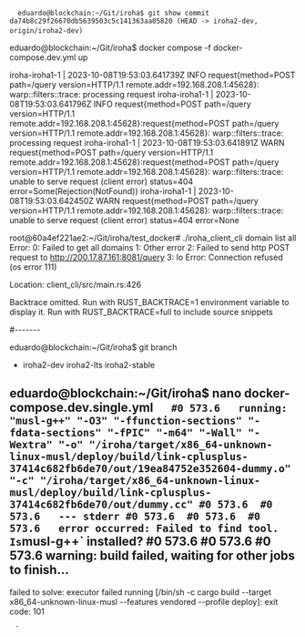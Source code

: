 ` ` ` 
eduardo@blockchain:~/Git/iroha$ git show
commit da74b8c29f26670db5639503c5c141363aa05820 (HEAD -> iroha2-dev, origin/iroha2-dev)
` ` ` 


eduardo@blockchain:~/Git/iroha$ docker compose -f docker-compose.dev.yml up

iroha-iroha1-1  | 2023-10-08T19:53:03.641739Z  INFO request{method=POST path=/query version=HTTP/1.1 remote.addr=192.168.208.1:45628}: warp::filters::trace: processing request
iroha-iroha1-1  | 2023-10-08T19:53:03.641796Z  INFO request{method=POST path=/query version=HTTP/1.1 remote.addr=192.168.208.1:45628}:request{method=POST path=/query version=HTTP/1.1 remote.addr=192.168.208.1:45628}: warp::filters::trace: processing request
iroha-iroha1-1  | 2023-10-08T19:53:03.641891Z  WARN request{method=POST path=/query version=HTTP/1.1 remote.addr=192.168.208.1:45628}:request{method=POST path=/query version=HTTP/1.1 remote.addr=192.168.208.1:45628}: warp::filters::trace: unable to serve request (client error) status=404 error=Some(Rejection(NotFound))
iroha-iroha1-1  | 2023-10-08T19:53:03.642450Z  WARN request{method=POST path=/query version=HTTP/1.1 remote.addr=192.168.208.1:45628}: warp::filters::trace: unable to serve request (client error) status=404 error=None
` ` ` 

root@60a4ef221ae2:~/Git/iroha/test_docker# ./iroha_client_cli domain list all
Error: 
   0: Failed to get all domains
   1: Other error
   2: Failed to send http POST request to http://200.17.87.161:8081/query
   3: Io Error: Connection refused (os error 111)

Location:
   client_cli/src/main.rs:426



Backtrace omitted. Run with RUST_BACKTRACE=1 environment variable to display it.
Run with RUST_BACKTRACE=full to include source snippets

#-------

eduardo@blockchain:~/Git/iroha$ git branch
* iroha2-dev
  iroha2-lts
  iroha2-stable

eduardo@blockchain:~/Git/iroha$ nano docker-compose.dev.single.yml 
` ` ` 
#0 573.6   running: "musl-g++" "-O3" "-ffunction-sections" "-fdata-sections" "-fPIC" "-m64" "-Wall" "-Wextra" "-o" "/iroha/target/x86_64-unknown-linux-musl/deploy/build/link-cplusplus-37414c682fb6de70/out/19ea84752e352604-dummy.o" "-c" "/iroha/target/x86_64-unknown-linux-musl/deploy/build/link-cplusplus-37414c682fb6de70/out/dummy.cc"
#0 573.6 
#0 573.6   --- stderr
#0 573.6 
#0 573.6 
#0 573.6   error occurred: Failed to find tool. Is `musl-g++` installed?
#0 573.6 
#0 573.6 
#0 573.6 warning: build failed, waiting for other jobs to finish...
------
failed to solve: executor failed running [/bin/sh -c cargo build  --target x86_64-unknown-linux-musl --features vendored --profile deploy]: exit code: 101

` ` ` 



